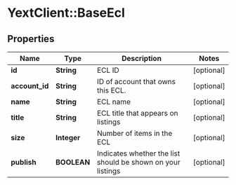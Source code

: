 # YextClient::BaseEcl

## Properties
Name | Type | Description | Notes
------------ | ------------- | ------------- | -------------
**id** | **String** | ECL ID | [optional] 
**account_id** | **String** | ID of account that owns this ECL. | [optional] 
**name** | **String** | ECL name | [optional] 
**title** | **String** | ECL title that appears on listings | [optional] 
**size** | **Integer** | Number of items in the ECL | [optional] 
**publish** | **BOOLEAN** | Indicates whether the list should be shown on your listings | [optional] 


